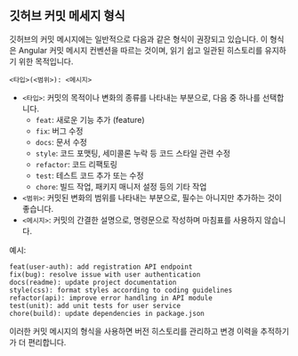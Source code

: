 ## 깃허브 커밋 메세지 형식

깃허브의 커밋 메시지에는 일반적으로 다음과 같은 형식이 권장되고 있습니다. 이 형식은 Angular 커밋 메시지 컨벤션을 따르는 것이며, 읽기 쉽고 일관된 히스토리를 유지하기 위한 목적입니다.


`<타입>(<범위>): <메시지>`

- `<타입>`: 커밋의 목적이나 변화의 종류를 나타내는 부분으로, 다음 중 하나를 선택합니다.
    - `feat`: 새로운 기능 추가 (feature)
    - `fix`: 버그 수정
    - `docs`: 문서 수정
    - `style`: 코드 포맷팅, 세미콜론 누락 등 코드 스타일 관련 수정
    - `refactor`: 코드 리팩토링
    - `test`: 테스트 코드 추가 또는 수정
    - `chore`: 빌드 작업, 패키지 매니저 설정 등의 기타 작업
- `<범위>`: 커밋된 변화의 범위를 나타내는 부분으로, 필수는 아니지만 추가하는 것이 좋습니다.
- `<메시지>`: 커밋의 간결한 설명으로, 명령문으로 작성하며 마침표를 사용하지 않습니다.

예시:

```text
feat(user-auth): add registration API endpoint 
fix(bug): resolve issue with user authentication 
docs(readme): update project documentation 
style(css): format styles according to coding guidelines 
refactor(api): improve error handling in API module 
test(unit): add unit tests for user service 
chore(build): update dependencies in package.json
```

이러한 커밋 메시지의 형식을 사용하면 버전 히스토리를 관리하고 변경 이력을 추적하기가 더 편리합니다.